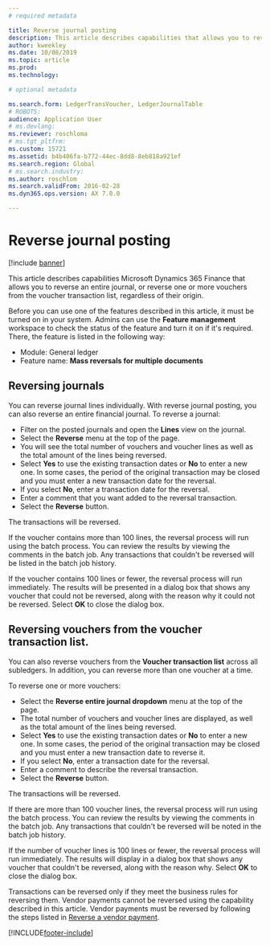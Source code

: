 ```yaml
---
# required metadata

title: Reverse journal posting
description: This article describes capabilities that allows you to reverse vouchers from the voucher transaction list or from financial journals.  
author: kweekley
ms.date: 10/08/2019
ms.topic: article
ms.prod: 
ms.technology: 

# optional metadata

ms.search.form: LedgerTransVoucher, LedgerJournalTable
# ROBOTS: 
audience: Application User
# ms.devlang: 
ms.reviewer: roschloma
# ms.tgt_pltfrm: 
ms.custom: 15721
ms.assetid: b4b406fa-b772-44ec-8dd8-8eb818a921ef
ms.search.region: Global
# ms.search.industry: 
ms.author: roschlom
ms.search.validFrom: 2016-02-28
ms.dyn365.ops.version: AX 7.0.0

---
```


# Reverse journal posting

[!include [banner](../includes/banner.md)]

This article describes capabilities Microsoft Dynamics 365 Finance that allows you to reverse an entire journal, or reverse one or more vouchers from the voucher transaction list, regardless of their origin. 

Before you can use one of the features described in this article, it must be turned on in your system. Admins can use the **Feature management** workspace to check the status of the feature and turn it on if it's required. There, the feature is listed in the following way:
 - Module: General ledger
 - Feature name: **Mass reversals for multiple documents**

## Reversing journals

You can reverse journal lines individually. With reverse journal posting, you can also reverse an entire financial journal. 
To reverse a journal: 

- Filter on the posted journals and open the **Lines** view on the journal.
- Select the **Reverse** menu at the top of the page.
- You will see the total number of vouchers and voucher lines as well as the total amount of the lines being reversed.
- Select **Yes** to use the existing transaction dates or **No** to enter a new one. In some cases, the period of the original transaction may be closed and you must enter a new transaction date for the reversal.
- If you select **No**, enter a transaction date for the reversal. 
- Enter a comment that you want added to the reversal transaction.
- Select the **Reverse** button.

The transactions will be reversed. 

If the voucher contains more than 100 lines, the reversal process will run using the batch process. You can review the results
by viewing the comments in the batch job. Any transactions that couldn't be reversed will be listed in the batch job history.

If the voucher contains 100 lines or fewer, the reversal process will run immediately. The results will be presented in a dialog box that shows any voucher that could not be reversed, along with the reason why it could not be reversed. Select **OK** to close the dialog box.

## Reversing vouchers from the voucher transaction list. 

You can also reverse vouchers from the **Voucher transaction list** across all subledgers. In addition, you can reverse more than one
voucher at a time. 

To reverse one or more vouchers: 

- Select the **Reverse entire journal dropdown** menu at the top of the page.
- The total number of vouchers and voucher lines are displayed, as well as the total amount of the lines being reversed.
- Select **Yes** to use the existing transaction dates or **No** to enter a new one. In some cases, the period of the original transaction may be closed and you must enter a new transaction date to reverse it.
- If you select **No**, enter a transaction date for the reversal. 
- Enter a comment to describe the reversal transaction.
- Select the **Reverse** button.

The transactions will be reversed. 

If there are more than 100 voucher lines, the reversal process will run using the batch process. You can review the results
by viewing the comments in the batch job. Any transactions that couldn't be reversed will be noted in the batch job history.

If the number of voucher lines is 100 lines or fewer, the reversal process will run immediately. The results will display in a dialog box that shows any voucher that couldn't be reversed, along with the reason why. Select **OK** to close the dialog box.

Transactions can be reversed only if they meet the business rules for reversing them. Vendor payments cannot be reversed using the capability described in this article. Vendor payments must be reversed by following the steps listed in [Reverse a vendor payment](../accounts-payable/reverse-vendor-payment.md).



[!INCLUDE[footer-include](../../includes/footer-banner.md)]
